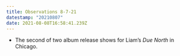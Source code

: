 ```yaml
---
title: Observations 8-7-21
datestamp: "20210807"
date: 2021-08-08T16:58:41.239Z
---
```

- The second of two album release shows for Liam’s *Due North* in Chicago.